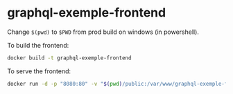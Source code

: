 # graphql-exemple-frontend

Change `$(pwd)` to `$PWD` from prod build on windows (in powershell).

To build the frontend:
```bash
docker build -t graphql-exemple-frontend 
```

To serve the frontend:
```bash
docker run -d -p "8080:80" -v "$(pwd)/public:/var/www/graphql-exemple-frontend" --name "grapqhl-exemple-frontend" graphql-exemple-frontend
```
